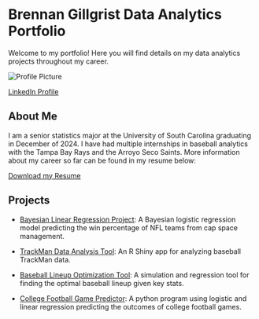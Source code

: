 # Brennan Gillgrist Data Analytics Portfolio

Welcome to my portfolio! Here you will find details on my data analytics projects throughout my career.

 ![Profile Picture](assets/DSC_0767.JPG)

 [LinkedIn Profile](https://www.linkedin.com/in/brennan-gillgrist-012698267/)

## About Me
I am a senior statistics major at the University of South Carolina graduating in December of 2024. I have had multiple internships in baseball analytics with the Tampa Bay Rays and the Arroyo Seco Saints. More information about my career so far can be found in my resume below: 

[Download my Resume](assets/Brennan%20Gillgrist%20Resume.pdf)

## Projects

- [Bayesian Linear Regression Project](bayesian-regression/README.md): A Bayesian logistic regression model predicting the win percentage of NFL teams from cap space management.

- [TrackMan Data Analysis Tool](trackman-analysis/README.md): An R Shiny app for analyzing baseball TrackMan data.

- [Baseball Lineup Optimization Tool](lineup-optimization/README.md): A simulation and regression tool for finding the optimal baseball lineup given key stats.

-  [College Football Game Predictor](cfb-predictor/README.md): A python program using logistic and linear regression predicting the outcomes of college football games.
